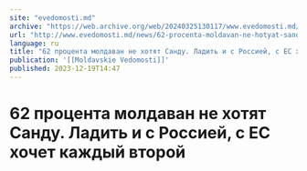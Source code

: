 ```yaml
---
site: "evedomosti.md"
archive: "https://web.archive.org/web/20240325130117/www.evedomosti.md/news/62-procenta-moldavan-ne-hotyat-sandu-ladit-i-s-rossiej-s-es"
url: "http://www.evedomosti.md/news/62-procenta-moldavan-ne-hotyat-sandu-ladit-i-s-rossiej-s-es"
language: ru
title: "62 процента молдаван не хотят Санду. Ладить и с Россией, с ЕС хочет каждый второй"
publication: '[[Moldavskie Vedomosti]]'
published: 2023-12-19T14:47
---
```


# 62 процента молдаван не хотят Санду. Ладить и с Россией, с ЕС хочет каждый второй

